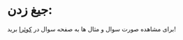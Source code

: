 # جیغ زدن: 

برای مشاهده صورت سوال و مثال ها به صفحه سوال در [کوئرا](https://quera.org/problemset/175187/) برید!